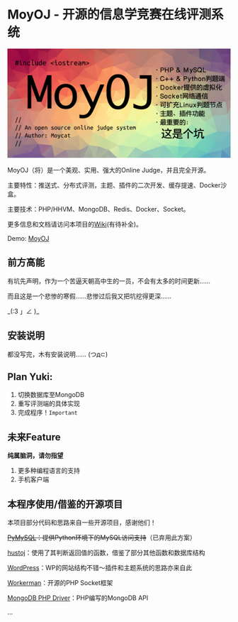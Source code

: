 MoyOJ - 开源的信息学竞赛在线评测系统
======================

![MoyOJ](https://raw.githubusercontent.com/moycat/MoyOJ/master/MoyOJ.png)

MoyOJ（将）是一个美观、实用、强大的Online Judge，并且完全开源。

主要特性：推送式、分布式评测，主题、插件的二次开发、缓存提速、Docker沙盒。

主要技术：PHP/HHVM、MongoDB、Redis、Docker、Socket。

更多信息和文档请访问本项目的[Wiki](https://github.com/moycat/MoyOJ/wiki)(有待补全)。

Demo: [MoyOJ](https://moyoj.xyz/)

前方高能
-----------

有坑先声明，作为一个苦逼天朝高中生的一员，不会有太多的时间更新……

而且这是一个悲惨的寒假……悲惨过后我又把坑挖得更深……

\_(:3 」∠ )_

安装说明
-----------

都没写完，木有安装说明…… (つд⊂)

Plan Yuki:
-----------

 1. 切换数据库至MongoDB
 1. 重写评测端的具体实现
 1. 完成程序！`Important`

未来Feature
-----------

**纯属脑洞，请勿指望**

1. 更多种编程语言的支持
1. 手机客户端

本程序使用/借鉴的开源项目
-----------

本项目部分代码和思路来自一些开源项目，感谢他们！

~~[PyMySQL](https://github.com/PyMySQL/PyMySQL)：提供Python环境下的MySQL访问支持~~（已弃用此方案）

[hustoj](https://github.com/zhblue/hustoj)：使用了其判断返回值的函数，借鉴了部分其他函数和数据库结构

[WordPress](https://wordpress.org/)：WP的网站结构不错～插件和主题系统的思路亦来自此

[Workerman](http://www.workerman.net/)：开源的PHP Socket框架

[MongoDB PHP Driver](https://github.com/mongodb/mongo-php-driver)：PHP编写的MongoDB API

...
